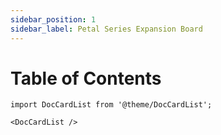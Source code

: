 ```yaml
---
sidebar_position: 1
sidebar_label: Petal Series Expansion Board
---
```


# Table of Contents

```mdx-code-block
import DocCardList from '@theme/DocCardList';

<DocCardList />
```
